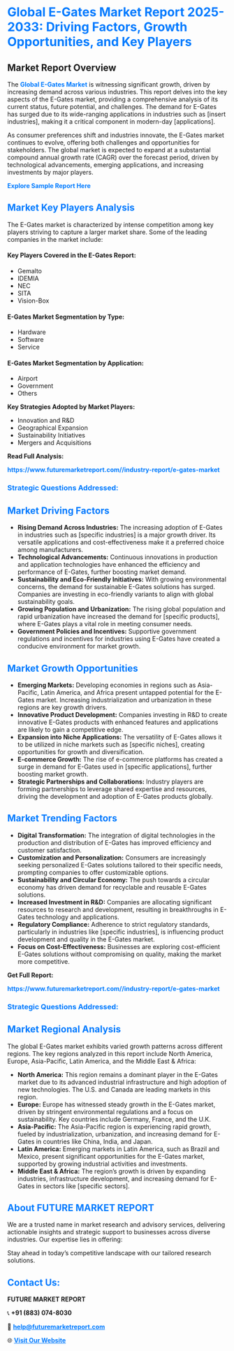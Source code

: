 <h1 style="color: #007BFF;">Global E-Gates Market Report 2025-2033: Driving Factors, Growth Opportunities, and Key Players</h1>

<section id="overview">
<h2>Market Report Overview</h2>
<p>The <a href="https://www.futuremarketreport.com//industry-report/e-gates-market" style="color: #007BFF; text-decoration: none;"><strong>Global E-Gates Market</strong></a> is witnessing significant growth, driven by increasing demand across various industries. This report delves into the key aspects of the E-Gates market, providing a comprehensive analysis of its current status, future potential, and challenges. The demand for E-Gates has surged due to its wide-ranging applications in industries such as [insert industries], making it a critical component in modern-day [applications].</p>
<p>As consumer preferences shift and industries innovate, the E-Gates market continues to evolve, offering both challenges and opportunities for stakeholders. The global market is expected to expand at a substantial compound annual growth rate (CAGR) over the forecast period, driven by technological advancements, emerging applications, and increasing investments by major players.</p>
</section>

<section id="overview">
<p><a href="https://www.futuremarketreport.com//request-sample/reportId=56887" style="color: #007BFF; text-decoration: none;"><strong>Explore Sample Report Here</strong></a></p>
</section>

<section id="key-players">
<h2 style="color: #007BFF;">Market Key Players Analysis</h2>
<p>The E-Gates market is characterized by intense competition among key players striving to capture a larger market share. Some of the leading companies in the market include:</p>
<h4>Key Players Covered in the E-Gates Report:</h4>
<ul><li>Gemalto</li><li>IDEMIA</li><li>NEC</li><li>SITA</li><li>Vision-Box</li></ul>
<h4>E-Gates Market Segmentation by Type:</h4>
<ul><li>Hardware</li><li>Software</li><li>Service</li></ul>

<h4>E-Gates Market Segmentation by Application:</h4>
<ul><li>Airport</li><li>Government</li><li>Others</li></ul>
<p><strong>Key Strategies Adopted by Market Players:</strong></p>
<ul>
<li>Innovation and R&D</li>
<li>Geographical Expansion</li>
<li>Sustainability Initiatives</li>
<li>Mergers and Acquisitions</li>
</ul>
</section>

<section>
<p><strong>Read Full Analysis: </strong></p><a href="https://www.futuremarketreport.com//industry-report/e-gates-market" style="color: #007BFF; text-decoration: none;"><strong>https://www.futuremarketreport.com//industry-report/e-gates-market</strong></a>
<h3 style="color: #007BFF;">Strategic Questions Addressed:</h3>
</section>

<section id="driving-factors">
<h2 style="color: #007BFF;">Market Driving Factors</h2>
<ul>
<li><strong>Rising Demand Across Industries:</strong> The increasing adoption of E-Gates in industries such as [specific industries] is a major growth driver. Its versatile applications and cost-effectiveness make it a preferred choice among manufacturers.</li>
<li><strong>Technological Advancements:</strong> Continuous innovations in production and application technologies have enhanced the efficiency and performance of E-Gates, further boosting market demand.</li>
<li><strong>Sustainability and Eco-Friendly Initiatives:</strong> With growing environmental concerns, the demand for sustainable E-Gates solutions has surged. Companies are investing in eco-friendly variants to align with global sustainability goals.</li>
<li><strong>Growing Population and Urbanization:</strong> The rising global population and rapid urbanization have increased the demand for [specific products], where E-Gates plays a vital role in meeting consumer needs.</li>
<li><strong>Government Policies and Incentives:</strong> Supportive government regulations and incentives for industries using E-Gates have created a conducive environment for market growth.</li>
</ul>
</section>

<section id="growth-opportunities">
<h2 style="color: #007BFF;">Market Growth Opportunities</h2>
<ul>
<li><strong>Emerging Markets:</strong> Developing economies in regions such as Asia-Pacific, Latin America, and Africa present untapped potential for the E-Gates market. Increasing industrialization and urbanization in these regions are key growth drivers.</li>
<li><strong>Innovative Product Development:</strong> Companies investing in R&D to create innovative E-Gates products with enhanced features and applications are likely to gain a competitive edge.</li>
<li><strong>Expansion into Niche Applications:</strong> The versatility of E-Gates allows it to be utilized in niche markets such as [specific niches], creating opportunities for growth and diversification.</li>
<li><strong>E-commerce Growth:</strong> The rise of e-commerce platforms has created a surge in demand for E-Gates used in [specific applications], further boosting market growth.</li>
<li><strong>Strategic Partnerships and Collaborations:</strong> Industry players are forming partnerships to leverage shared expertise and resources, driving the development and adoption of E-Gates products globally.</li>
</ul>
</section>

<section id="trending-factors">
<h2 style="color: #007BFF;">Market Trending Factors</h2>
<ul>
<li><strong>Digital Transformation:</strong> The integration of digital technologies in the production and distribution of E-Gates has improved efficiency and customer satisfaction.</li>
<li><strong>Customization and Personalization:</strong> Consumers are increasingly seeking personalized E-Gates solutions tailored to their specific needs, prompting companies to offer customizable options.</li>
<li><strong>Sustainability and Circular Economy:</strong> The push towards a circular economy has driven demand for recyclable and reusable E-Gates solutions.</li>
<li><strong>Increased Investment in R&D:</strong> Companies are allocating significant resources to research and development, resulting in breakthroughs in E-Gates technology and applications.</li>
<li><strong>Regulatory Compliance:</strong> Adherence to strict regulatory standards, particularly in industries like [specific industries], is influencing product development and quality in the E-Gates market.</li>
<li><strong>Focus on Cost-Effectiveness:</strong> Businesses are exploring cost-efficient E-Gates solutions without compromising on quality, making the market more competitive.</li>
</ul>
</section>

<section>
<p><strong>Get Full Report: </strong></p><a href="https://www.futuremarketreport.com//industry-report/e-gates-market" style="color: #007BFF; text-decoration: none;"><strong>https://www.futuremarketreport.com//industry-report/e-gates-market</strong></a>
<h3 style="color: #007BFF;">Strategic Questions Addressed:</h3>
</section>


<section id="regional-analysis">
<h2 style="color: #007BFF;">Market Regional Analysis</h2>
<p>The global E-Gates market exhibits varied growth patterns across different regions. The key regions analyzed in this report include North America, Europe, Asia-Pacific, Latin America, and the Middle East & Africa:</p>
<ul>
<li><strong>North America:</strong> This region remains a dominant player in the E-Gates market due to its advanced industrial infrastructure and high adoption of new technologies. The U.S. and Canada are leading markets in this region.</li>
<li><strong>Europe:</strong> Europe has witnessed steady growth in the E-Gates market, driven by stringent environmental regulations and a focus on sustainability. Key countries include Germany, France, and the U.K.</li>
<li><strong>Asia-Pacific:</strong> The Asia-Pacific region is experiencing rapid growth, fueled by industrialization, urbanization, and increasing demand for E-Gates in countries like China, India, and Japan.</li>
<li><strong>Latin America:</strong> Emerging markets in Latin America, such as Brazil and Mexico, present significant opportunities for the E-Gates market, supported by growing industrial activities and investments.</li>
<li><strong>Middle East & Africa:</strong> The region’s growth is driven by expanding industries, infrastructure development, and increasing demand for E-Gates in sectors like [specific sectors].</li>
</ul>
</section>

<footer>
<h2 style="color: #007BFF;">About FUTURE MARKET REPORT</h2>
<p>We are a trusted name in market research and advisory services, delivering actionable insights and strategic support to businesses across diverse industries. Our expertise lies in offering:</p>

<p>Stay ahead in today’s competitive landscape with our tailored research solutions.</p>

<h2 style="color: #007BFF;">Contact Us:</h2>
<p><strong>FUTURE MARKET REPORT</strong></p>
<p>📞 <strong>+91 (883) 074-8030</strong></p>
<p>📧 <strong><a href="mailto:help@futuremarketreport.com" style="color: #007BFF;">help@futuremarketreport.com</a></strong></p>
<p>🌐 <strong><a href="https://www.futuremarketreport.com/" style="color: #007BFF;">Visit Our Website</a></strong></p>
</footer>